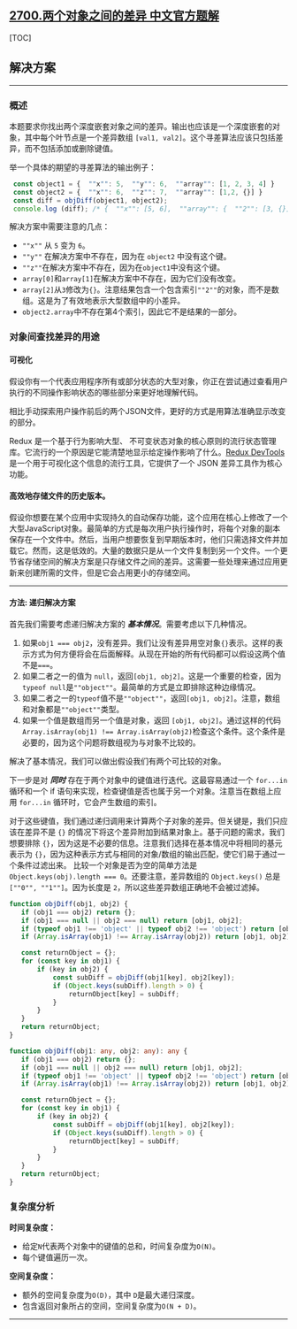 ## [2700.两个对象之间的差异 中文官方题解](https://leetcode.cn/problems/differences-between-two-objects/solutions/100000/liang-ge-dui-xiang-zhi-jian-de-chai-yi-b-kofx)
[TOC] 

 ## 解决方案  

---

 ### 概述 

 本题要求你找出两个深度嵌套对象之间的差异。输出也应该是一个深度嵌套的对象，其中每个叶节点是一个差异数组 `[val1, val2]`。这个寻差算法应该只包括差异，而不包括添加或删除键值。 

 举一个具体的期望的寻差算法的输出例子： 

 ```js
  const object1 = {  ""x"": 5,  ""y"": 6,  ""array"": [1, 2, 3, 4] } 
  const object2 = {  ""x"": 6,  ""z"": 7,  ""array"": [1,2, {}] } 
  const diff = objDiff(object1, object2); 
  console.log (diff); /* {  ""x"": [5, 6],  ""array"": {  ""2"": [3, {}]  } } */ 
 ```

 解决方案中需要注意的几点：

  - `""x""` 从 `5` 变为 `6`。
  - `""y""` 在解决方案中不存在，因为在 `object2` 中没有这个键。
  - `""z""`在解决方案中不存在，因为在`object1`中没有这个键。
  - `array[0]`和`array[1]`在解决方案中不存在，因为它们没有改变。
  - `array[2]`从`3`修改为`{}`。注意结果包含一个包含索引`""2""`的对象，而不是数组。这是为了有效地表示大型数组中的小差异。
  - `object2.array`中不存在第4个索引，因此它不是结果的一部分。 

 ### 对象间查找差异的用途 

 #### 可视化 

 假设你有一个代表应用程序所有或部分状态的大型对象，你正在尝试通过查看用户执行的不同操作影响状态的哪些部分来更好地理解代码。 

 相比手动探索用户操作前后的两个JSON文件，更好的方式是用算法准确显示改变的部分。 

 Redux 是一个基于行为影响大型、 不可变状态对象的核心原则的流行状态管理库。它流行的一个原因是它能清楚地显示给定操作影响了什么。[Redux DevTools](https://github.com/reduxjs/redux-devtools) 是一个用于可视化这个信息的流行工具，它提供了一个 JSON 差异工具作为核心功能。 

 #### 高效地存储文件的历史版本。 

 假设你想要在某个应用中实现持久的自动保存功能，这个应用在核心上修改了一个大型JavaScript对象。最简单的方式是每次用户执行操作时，将每个对象的副本保存在一个文件中。然后，当用户想要恢复到早期版本时，他们只需选择文件并加载它。然而，这是低效的。大量的数据只是从一个文件复制到另一个文件。一个更节省存储空间的解决方案是只存储文件之间的差异。这需要一些处理来通过应用更新来创建所需的文件，但是它会占用更小的存储空间。 

---

 #### 方法: 递归解决方案 

 首先我们需要考虑递归解决方案的 ***基本情况***。需要考虑以下几种情况。 
 1. 如果`obj1 === obj2`，没有差异。我们让没有差异用空对象`{}`表示。这样的表示方式为何方便将会在后面解释。从现在开始的所有代码都可以假设这两个值不是`===`。
 2. 如果二者之一的值为 `null`，返回`[obj1, obj2]`。这是一个重要的检查，因为`typeof null`是`""object""`。最简单的方式是立即排除这种边缘情况。
 3. 如果二者之一的`typeof`值不是`""object""`，返回`[obj1, obj2]`。注意，数组和对象都是`""object""`类型。
 4. 如果一个值是数组而另一个值是对象，返回 `[obj1, obj2]`。通过这样的代码`Array.isArray(obj1) !== Array.isArray(obj2)`检查这个条件。这个条件是必要的，因为这个问题将数组视为与对象不比较的。 

 解决了基本情况，我们可以做出假设我们有两个可比较的对象。 

 下一步是对 ***同时*** 存在于两个对象中的键值进行迭代。这最容易通过一个 `for...in` 循环和一个 if 语句来实现，检查键值是否也属于另一个对象。注意当在数组上应用 `for...in` 循环时，它会产生数组的索引。 

 对于这些键值，我们通过递归调用来计算两个子对象的差异。但关键是，我们只应该在差异不是 `{}` 的情况下将这个差异附加到结果对象上。基于问题的需求，我们想要排除 `{}`，因为这是不必要的信息。注意我们选择在基本情况中将相同的基元表示为 `{}`，因为这种表示方式与相同的对象/数组的输出匹配，使它们易于通过一个条件过滤出来。 
 比较一个对象是否为空的简单方法是 `Object.keys(obj).length === 0`。还要注意，差异数组的 `Object.keys()` 总是 `[""0"", ""1""]`。因为长度是 `2`，所以这些差异数组正确地不会被过滤掉。 

 ```JavaScript [slu1]
 function objDiff(obj1, obj2) {
    if (obj1 === obj2) return {};
    if (obj1 === null || obj2 === null) return [obj1, obj2];
    if (typeof obj1 !== 'object' || typeof obj2 !== 'object') return [obj1, obj2];
    if (Array.isArray(obj1) !== Array.isArray(obj2)) return [obj1, obj2];

    const returnObject = {};
    for (const key in obj1) {
        if (key in obj2) {
            const subDiff = objDiff(obj1[key], obj2[key]);
            if (Object.keys(subDiff).length > 0) {
                returnObject[key] = subDiff;
            }
        }
    }
    return returnObject;
}
 ```

 ```TypeScript [slu1]
 function objDiff(obj1: any, obj2: any): any {
    if (obj1 === obj2) return {};
    if (obj1 === null || obj2 === null) return [obj1, obj2];
    if (typeof obj1 !== 'object' || typeof obj2 !== 'object') return [obj1, obj2];
    if (Array.isArray(obj1) !== Array.isArray(obj2)) return [obj1, obj2];

    const returnObject = {};
    for (const key in obj1) {
        if (key in obj2) {
            const subDiff = objDiff(obj1[key], obj2[key]);
            if (Object.keys(subDiff).length > 0) {
                returnObject[key] = subDiff;
            }
        }
    }
    return returnObject;
}
 ```

 ### 复杂度分析

 **时间复杂度：** 

 * 给定`N`代表两个对象中的键值的总和，时间复杂度为`O(N)`。 
 * 每个键值遍历一次。

 **空间复杂度：** 

 * 额外的空间复杂度为`O(D)`，其中 `D`是最大递归深度。
 * 包含返回对象所占的空间，空间复杂度为`O(N + D)`。 

---